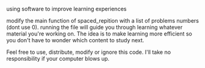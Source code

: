 using software to improve learning experiences

modify the main function of spaced_repition with a list of problems numbers (dont use 0). running the file will guide you through learning whatever material you're working on. The idea is to make learning more efficient so you don't have to wonder which content to study next.

Feel free to use, distribute, modify or ignore this code. I'll take no responsibility if your computer blows up.
